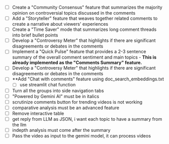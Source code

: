 - [ ] Create a "Community Consensus" feature that summarizes the majority opinion on controversial topics discussed in the comments
- [ ] Add a "Storyteller" feature that weaves together related comments to create a narrative about viewers' experiences
- [ ] Create a "Time Saver" mode that summarizes long comment threads into brief bullet points
- [ ] Develop a "Controversy Meter" that highlights if there are significant disagreements or debates in the comments
- [ ] Implement a "Quick Pulse" feature that provides a 2-3 sentence summary of the overall comment sentiment and main topics - **This is already implemented as the "Comments Summary" feature.**
- [ ] Develop a "Controversy Meter" that highlights if there are significant disagreements or debates in the comments
- [ ] **Add "Chat with comments" feature using doc_search_embeddings.txt
  - [ ] use streamlit chat function
- [ ] Turn all the groups into side navigation tabs 
- [ ] "Powered by Gemini AI" must be in italics
- [ ] scrutinize comments button for trending videos is not working
- [ ] comparative analysis must be an advanced feature
- [ ] Remove interactive table
- [ ] get reply from LLM as JSON, i want each topic to have a summary from the llm
- [ ] indepth analysis must come after the summary
- [ ] Pass the video as input to the gemini model, it can process videos